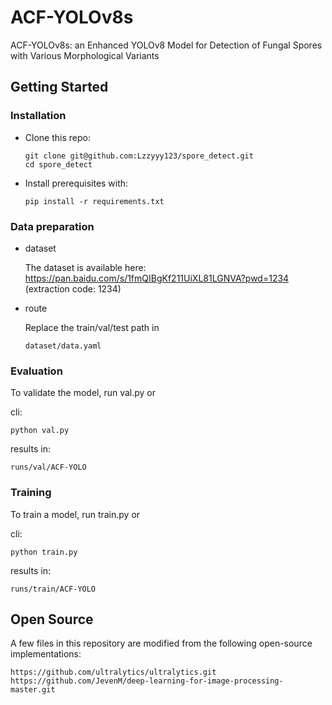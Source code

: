 # ACF-YOLOv8s

ACF-YOLOv8s: an Enhanced YOLOv8 Model for Detection of Fungal Spores with Various Morphological Variants

## Getting Started

### Installation

- Clone this repo:

  ```
  git clone git@github.com:Lzzyyy123/spore_detect.git
  cd spore_detect
  ```

- Install prerequisites with:

  ```
  pip install -r requirements.txt
  ```

### Data preparation

- dataset

  The dataset is available here: https://pan.baidu.com/s/1fmQIBgKf211UiXL81LGNVA?pwd=1234 (extraction code: 1234)

- route

  Replace the train/val/test path in 

  ```
  dataset/data.yaml
  ```

### Evaluation

To validate the model, run val.py or 

cli:

```
python val.py
```

results in:

```
runs/val/ACF-YOLO
```

### Training

To train a model, run train.py or

cli:

```
python train.py
```

results in:

```
runs/train/ACF-YOLO
```

## Open Source

A few files in this repository are modified from the following open-source implementations:

```
https://github.com/ultralytics/ultralytics.git
https://github.com/JevenM/deep-learning-for-image-processing-master.git
```

